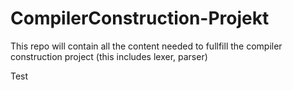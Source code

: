 CompilerConstruction-Projekt
============================

This repo will contain all the content needed to fullfill the compiler construction project (this includes lexer, parser)

Test
